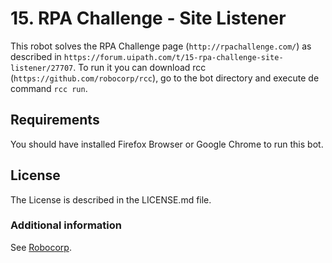 # 15. RPA Challenge - Site Listener

This robot solves the RPA Challenge page (`http://rpachallenge.com/`) as described in `https://forum.uipath.com/t/15-rpa-challenge-site-listener/27707`. To run it you can download rcc (`https://github.com/robocorp/rcc`), go to the bot directory and execute de command `rcc run`.

## Requirements
You should have installed Firefox Browser or Google Chrome to run this bot.

## License

The License is described in the LICENSE.md file.

### Additional information
See [Robocorp](https://robocorp.com).
